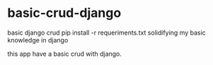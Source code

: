 # basic-crud-django
basic django crud
pip install -r requeriments.txt
solidifying my basic knowledge in django

this app have a basic crud with django.
